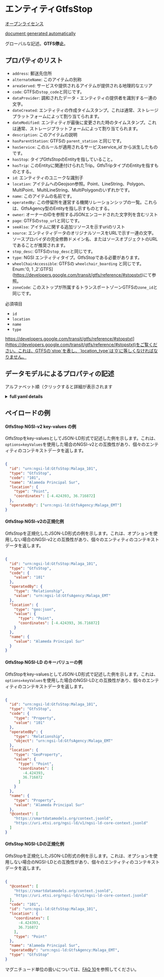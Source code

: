 エンティティGtfsStop  
==============  
[オープンライセンス](https://github.com/smart-data-models//dataModel.UrbanMobility/blob/master/GtfsStop/LICENSE.md)  
[document generated automatically](https://docs.google.com/presentation/d/e/2PACX-1vTs-Ng5dIAwkg91oTTUdt8ua7woBXhPnwavZ0FxgR8BsAI_Ek3C5q97Nd94HS8KhP-r_quD4H0fgyt3/pub?start=false&loop=false&delayms=3000#slide=id.gb715ace035_0_60)  
グローバルな記述。**GTFS停止**。  

## プロパティのリスト  

- `address`: 郵送先住所  - `alternateName`: このアイテムの別称  - `areaServed`: サービスや提供されるアイテムが提供される地理的なエリア  - `code`: GTFSの`stop_code`と同じです。  - `dataProvider`: 調和されたデータ・エンティティの提供者を識別する一連の文字。  - `dateCreated`: エンティティの作成タイムスタンプ。これは通常、ストレージプラットフォームによって割り当てられます。  - `dateModified`: エンティティが最後に変更された時のタイムスタンプ。これは通常、ストレージプラットフォームによって割り当てられます。  - `description`: このアイテムの説明  - `hasParentStation`: GTFSの `parent_station` と同じです。  - `hasService`: このルールが適用されるサービスservice_id`から派生したものです。  - `hasStop`: タイプGtfsStopのEntityを指していること。  - `hasTrip`: このEntityに関連付けられたTrip。GtfsTripタイプのEntityを指すものとする。  - `id`: エンティティのユニークな識別子  - `location`: アイテムへのGeojson参照。Point、LineString、Polygon、MultiPoint、MultiLineString、MultiPolygonのいずれかです。  - `name`: このアイテムの名前です。  - `operatedBy`: この停留所を運営する機関リレーションシップの一覧。これらは、GtfsAgency型のEntityを指し示すものとする。  - `owner`: オーナーのIDを参照するJSONエンコードされた文字列を含むリスト  - `page`: GTFSの`stop_url`と同じです。  - `seeAlso`: アイテムに関する追加リソースを示すuriのリスト  - `source`: エンティティデータのオリジナルソースをURLで示す一連の文字。ソースプロバイダの完全修飾ドメイン名、またはソースオブジェクトのURLであることが推奨されます。  - `stop_desc`: GTFSの`stop_desc`と同じです。  - `type`: NGSI エンティティタイプ。GtfsStopである必要があります。  - `wheelChairAccessible`: GTFSの `wheelchair_boarding` と同じです。Enum:'0, 1 ,2'.GTFS](https://developers.google.com/transit/gtfs/reference/#stopstxt)にて参照。  - `zoneCode`: このストップが所属するトランスポートゾーンGTFSの`zone_id`と同じです。    
必須項目  
- `id`  - `location`  - `name`  - `type`    
https://developers.google.com/transit/gtfs/reference/#stopstxt](https://developers.google.com/transit/gtfs/reference/#stopstxt)をご覧ください。これは、GTFSの`stop`を表し、`location_type`は`0`に等しくなければなりません。  
## データモデルによるプロパティの記述  
アルファベット順（クリックすると詳細が表示されます  
<details><summary><strong>full yaml details</strong></summary>    
```yaml  
GtfsStop:    
  description: 'GTFS Stop'    
  properties:    
    address:    
      description: 'The mailing address'    
      properties:    
        addressCountry:    
          description: 'Property. The country. For example, Spain. Model:''https://schema.org/addressCountry'''    
          type: string    
        addressLocality:    
          description: 'Property. The locality in which the street address is, and which is in the region. Model:''https://schema.org/addressLocality'''    
          type: string    
        addressRegion:    
          description: 'Property. The region in which the locality is, and which is in the country. Model:''https://schema.org/addressRegion'''    
          type: string    
        postOfficeBoxNumber:    
          description: 'Property. The post office box number for PO box addresses. For example, 03578. Model:''https://schema.org/postOfficeBoxNumber'''    
          type: string    
        postalCode:    
          description: 'Property. The postal code. For example, 24004. Model:''https://schema.org/https://schema.org/postalCode'''    
          type: string    
        streetAddress:    
          description: 'Property. The street address. Model:''https://schema.org/streetAddress'''    
          type: string    
      type: object    
      x-ngsi:    
        model: https://schema.org/address    
        type: Property    
    alternateName:    
      description: 'An alternative name for this item'    
      type: string    
      x-ngsi:    
        type: Property    
    areaServed:    
      description: 'The geographic area where a service or offered item is provided'    
      type: string    
      x-ngsi:    
        model: https://schema.org/Text    
        type: Property    
    code:    
      description: 'Same as GTFS `stop_code`'    
      type: string    
      x-ngsi:    
        model: http://schema.org/Text    
        type: Property    
    dataProvider:    
      description: 'A sequence of characters identifying the provider of the harmonised data entity.'    
      type: string    
      x-ngsi:    
        type: Property    
    dateCreated:    
      description: 'Entity creation timestamp. This will usually be allocated by the storage platform.'    
      format: date-time    
      type: string    
      x-ngsi:    
        type: Property    
    dateModified:    
      description: 'Timestamp of the last modification of the entity. This will usually be allocated by the storage platform.'    
      format: date-time    
      type: string    
      x-ngsi:    
        type: Property    
    description:    
      description: 'A description of this item'    
      type: string    
      x-ngsi:    
        type: Property    
    hasParentStation:    
      anyOf:    
        - description: 'Property. Identifier format of any NGSI entity'    
          maxLength: 256    
          minLength: 1    
          pattern: ^[\w\-\.\{\}\$\+\*\[\]`|~^@!,:\\]+$    
          type: string    
        - description: 'Property. Identifier format of any NGSI entity'    
          format: uri    
          type: string    
      description: 'Same as GTFS `parent_station`.'    
      x-ngsi:    
        type: Relationship    
    hasService:    
      anyOf:    
        - description: 'Property. Identifier format of any NGSI entity'    
          maxLength: 256    
          minLength: 1    
          pattern: ^[\w\-\.\{\}\$\+\*\[\]`|~^@!,:\\]+$    
          type: string    
        - description: 'Property. Identifier format of any NGSI entity'    
          format: uri    
          type: string    
      description: 'Service to which this rule applies to. Derived from `service_id`'    
      type: string    
      x-ngsi:    
        model: https://schema.org/URL    
        type: Relationship    
    hasStop:    
      description: 'It shall point to an Entity of Type GtfsStop'    
      items:    
        anyOf:    
          - description: 'Property. Identifier format of any NGSI entity'    
            maxLength: 256    
            minLength: 1    
            pattern: ^[\w\-\.\{\}\$\+\*\[\]`|~^@!,:\\]+$    
            type: string    
          - description: 'Property. Identifier format of any NGSI entity'    
            format: uri    
            type: string    
      type: array    
      x-ngsi:    
        type: Relationship    
    hasTrip:    
      anyOf:    
        - description: 'Property. Identifier format of any NGSI entity'    
          maxLength: 256    
          minLength: 1    
          pattern: ^[\w\-\.\{\}\$\+\*\[\]`|~^@!,:\\]+$    
          type: string    
        - description: 'Property. Identifier format of any NGSI entity'    
          format: uri    
          type: string    
      description: 'Trip associated to this Entity. It shall point to an Entity of Type GtfsTrip'    
      x-ngsi:    
        model: https://schema.org/URL    
        type: Relationship    
    id:    
      anyOf: &gtfsstop_-_properties_-_owner_-_items_-_anyof    
        - description: 'Property. Identifier format of any NGSI entity'    
          maxLength: 256    
          minLength: 1    
          pattern: ^[\w\-\.\{\}\$\+\*\[\]`|~^@!,:\\]+$    
          type: string    
        - description: 'Property. Identifier format of any NGSI entity'    
          format: uri    
          type: string    
      description: 'Unique identifier of the entity'    
      x-ngsi:    
        type: Property    
    location:    
      description: 'Geojson reference to the item. It can be Point, LineString, Polygon, MultiPoint, MultiLineString or MultiPolygon'    
      oneOf:    
        - description: 'Geoproperty. Geojson reference to the item. Point'    
          properties:    
            bbox:    
              items:    
                type: number    
              minItems: 4    
              type: array    
            coordinates:    
              items:    
                type: number    
              minItems: 2    
              type: array    
            type:    
              enum:    
                - Point    
              type: string    
          required:    
            - type    
            - coordinates    
          title: 'GeoJSON Point'    
          type: object    
        - description: 'Geoproperty. Geojson reference to the item. LineString'    
          properties:    
            bbox:    
              items:    
                type: number    
              minItems: 4    
              type: array    
            coordinates:    
              items:    
                items:    
                  type: number    
                minItems: 2    
                type: array    
              minItems: 2    
              type: array    
            type:    
              enum:    
                - LineString    
              type: string    
          required:    
            - type    
            - coordinates    
          title: 'GeoJSON LineString'    
          type: object    
        - description: 'Geoproperty. Geojson reference to the item. Polygon'    
          properties:    
            bbox:    
              items:    
                type: number    
              minItems: 4    
              type: array    
            coordinates:    
              items:    
                items:    
                  items:    
                    type: number    
                  minItems: 2    
                  type: array    
                minItems: 4    
                type: array    
              type: array    
            type:    
              enum:    
                - Polygon    
              type: string    
          required:    
            - type    
            - coordinates    
          title: 'GeoJSON Polygon'    
          type: object    
        - description: 'Geoproperty. Geojson reference to the item. MultiPoint'    
          properties:    
            bbox:    
              items:    
                type: number    
              minItems: 4    
              type: array    
            coordinates:    
              items:    
                items:    
                  type: number    
                minItems: 2    
                type: array    
              type: array    
            type:    
              enum:    
                - MultiPoint    
              type: string    
          required:    
            - type    
            - coordinates    
          title: 'GeoJSON MultiPoint'    
          type: object    
        - description: 'Geoproperty. Geojson reference to the item. MultiLineString'    
          properties:    
            bbox:    
              items:    
                type: number    
              minItems: 4    
              type: array    
            coordinates:    
              items:    
                items:    
                  items:    
                    type: number    
                  minItems: 2    
                  type: array    
                minItems: 2    
                type: array    
              type: array    
            type:    
              enum:    
                - MultiLineString    
              type: string    
          required:    
            - type    
            - coordinates    
          title: 'GeoJSON MultiLineString'    
          type: object    
        - description: 'Geoproperty. Geojson reference to the item. MultiLineString'    
          properties:    
            bbox:    
              items:    
                type: number    
              minItems: 4    
              type: array    
            coordinates:    
              items:    
                items:    
                  items:    
                    items:    
                      type: number    
                    minItems: 2    
                    type: array    
                  minItems: 4    
                  type: array    
                type: array    
              type: array    
            type:    
              enum:    
                - MultiPolygon    
              type: string    
          required:    
            - type    
            - coordinates    
          title: 'GeoJSON MultiPolygon'    
          type: object    
      x-ngsi:    
        type: Geoproperty    
    name:    
      description: 'The name of this item.'    
      type: string    
      x-ngsi:    
        type: Property    
    operatedBy:    
      description: 'Agency that operates this stop. List of Relationships. They shall point to an Entity of Type GtfsAgency'    
      items:    
        anyOf:    
          - description: 'Property. Identifier format of any NGSI entity'    
            maxLength: 256    
            minLength: 1    
            pattern: ^[\w\-\.\{\}\$\+\*\[\]`|~^@!,:\\]+$    
            type: string    
          - description: 'Property. Identifier format of any NGSI entity'    
            format: uri    
            type: string    
      minItems: 0    
      type: array    
      uniqueItems: true    
      x-ngsi:    
        model: https://schema.org/URL    
        type: Relationship    
    owner:    
      description: 'A List containing a JSON encoded sequence of characters referencing the unique Ids of the owner(s)'    
      items:    
        anyOf: *gtfsstop_-_properties_-_owner_-_items_-_anyof    
        description: 'Property. Unique identifier of the entity'    
      type: array    
      x-ngsi:    
        type: Property    
    page:    
      description: 'Same as GTFS `stop_url`'    
      format: uri    
      type: string    
      x-ngsi:    
        model: http://schema.org/URL    
        type: Property    
    seeAlso:    
      description: 'list of uri pointing to additional resources about the item'    
      oneOf:    
        - items:    
            format: uri    
            type: string    
          minItems: 1    
          type: array    
        - format: uri    
          type: string    
      x-ngsi:    
        type: Property    
    source:    
      description: 'A sequence of characters giving the original source of the entity data as a URL. Recommended to be the fully qualified domain name of the source provider, or the URL to the source object.'    
      type: string    
      x-ngsi:    
        type: Property    
    stop_desc:    
      description: 'Same as GTFS `stop_desc`.'    
      type: string    
      x-ngsi:    
        type: Property    
    type:    
      description: 'NGSI Entity type. It has to be GtfsStop'    
      enum:    
        - GtfsStop    
      type: string    
      x-ngsi:    
        type: Property    
    wheelChairAccessible:    
      description: "Same as GTFS `wheelchair_boarding`. Enum:'0, 1 ,2'. Reference in [GTFS](https://developers.google.com/transit/gtfs/reference/#stopstxt) "    
      enum:    
        - 0    
        - 1    
        - 2    
      type: string    
      x-ngsi:    
        type: Property    
    zoneCode:    
      description: 'Transport zone to which this stop belongs to. Same as GTFS `zone_id`'    
      type: string    
      x-ngsi:    
        model: https://schema.org/Text    
        type: Property    
  required:    
    - id    
    - type    
    - name    
    - location    
  type: object    
```  
</details>    
## ペイロードの例  
#### GtfsStop NGSI-v2 key-values の例  
GtfsStopをkey-valuesとしてJSON-LD形式で記述した例を示します。これは、`options=keyValues`を使用した場合のNGSI-v2との互換性があり、個々のエンティティのコンテキストデータを返します。  
```json  
{  
  "id": "urn:ngsi-ld:GtfsStop:Malaga_101",  
  "type": "GtfsStop",  
  "code": "101",  
  "name": "Alameda Principal Sur",  
  "location": {  
    "type": "Point",  
    "coordinates": [-4.424393, 36.716872]  
  },  
  "operatedBy": ["urn:ngsi-ld:GtfsAgency:Malaga_EMT"]  
}  
```  
#### GtfsStop NGSI-v2の正規化例  
GtfsStopを正規化したJSON-LD形式の例を示します。これは、オプションを使用しない場合のNGSI-v2との互換性があり、個々のエンティティのコンテキストデータを返します。  
```json  
{  
  "id": "urn:ngsi-ld:GtfsStop:Malaga_101",  
  "type": "GtfsStop",  
  "code": {  
    "value": "101"  
  },  
  "operatedBy": {  
    "type": "Relationship",  
    "value": "urn:ngsi-ld:GtfsAgency:Malaga_EMT"  
  },  
  "location": {  
    "type": "geo:json",  
    "value": {  
      "type": "Point",  
      "coordinates": [-4.424393, 36.716872]  
    }  
  },  
  "name": {  
    "value": "Alameda Principal Sur"  
  }  
}  
```  
#### GtfsStop NGSI-LD のキーバリューの例  
GtfsStopをkey-valuesとしてJSON-LD形式で記述した例を示します。これは、`options=keyValues`を使用した場合のNGSI-LDとの互換性があり、個々のエンティティのコンテキストデータを返します。  
```json  
{  
  "id": "urn:ngsi-ld:GtfsStop:Malaga_101",  
  "type": "GtfsStop",  
  "code": {  
    "type": "Property",  
    "value": "101"  
  },  
  "operatedBy": {  
    "type": "Relationship",  
    "object": "urn:ngsi-ld:GtfsAgency:Malaga_EMT"  
  },  
  "location": {  
    "type": "GeoProperty",  
    "value": {  
      "type": "Point",  
      "coordinates": [  
        -4.424393,  
        36.716872  
      ]  
    }  
  },  
  "name": {  
    "type": "Property",  
    "value": "Alameda Principal Sur"  
  },  
  "@context": [  
    "https://smartdatamodels.org/context.jsonld",  
    "https://uri.etsi.org/ngsi-ld/v1/ngsi-ld-core-context.jsonld"  
  ]  
}  
```  
#### GtfsStop NGSI-LDの正規化例  
GtfsStopを正規化したJSON-LD形式の例を示します。これは、オプションを使用しない場合のNGSI-LDとの互換性があり、個々のエンティティのコンテキストデータを返します。  
```json  
{  
  "@context": [  
    "https://smartdatamodels.org/context.jsonld",  
    "https://uri.etsi.org/ngsi-ld/v1/ngsi-ld-core-context.jsonld"  
  ],  
  "code": "101",  
  "id": "urn:ngsi-ld:GtfsStop:Malaga_101",  
  "location": {  
    "coordinates": [  
      -4.424393,  
      36.716872  
    ],  
    "type": "Point"  
  },  
  "name": "Alameda Principal Sur",  
  "operatedBy": "urn:ngsi-ld:GtfsAgency:Malaga_EMT",  
  "type": "GtfsStop"  
}  
```  

マグニチュード単位の扱いについては、[FAQ 10](https://smartdatamodels.org/index.php/faqs/)を参照してください。
